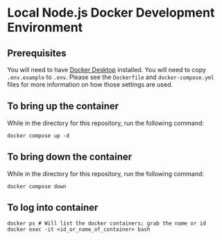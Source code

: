 # Local Node.js Docker Development Environment

## Prerequisites
You will need to have [Docker Desktop](https://www.docker.com/products/docker-desktop/) installed.
You will need to copy `.env.example` to `.env`. Please see the `Dockerfile` and `docker-compose.yml` files for more information on how those settings are used.

## To bring up the container
While in the directory for this repository, run the following command:
```
docker compose up -d
```

## To bring down the container
While in the directory for this repository, run the following command:
```
docker compose down
```

## To log into container
```
docker ps # Will list the docker containers; grab the name or id
docker exec -it <id_or_name_of_container> bash
```